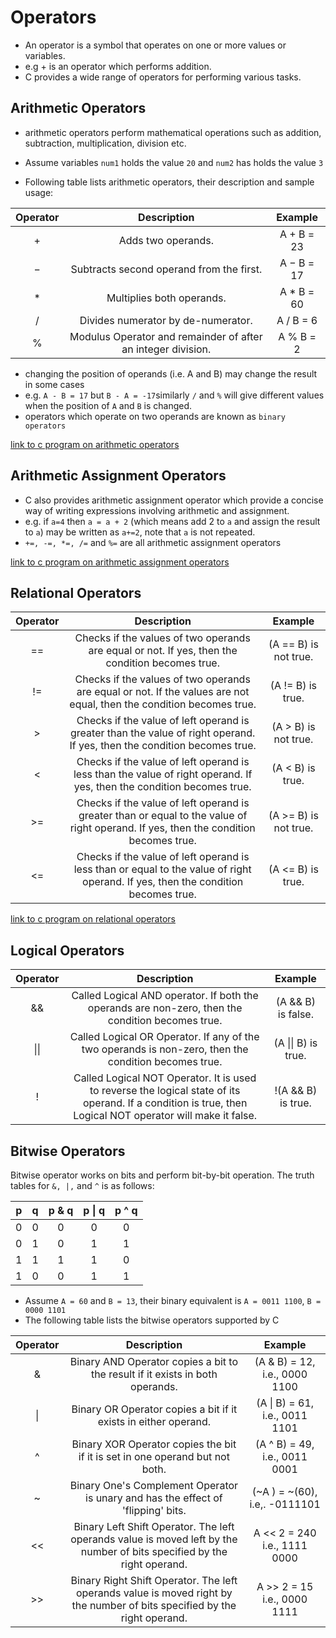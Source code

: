 # Operators

- An operator is a symbol that operates on one or more values or variables.
- e.g + is an operator which performs addition.
- C provides a wide range of operators for performing various tasks.

## Arithmetic Operators

- arithmetic operators perform mathematical operations such as addition, subtraction, multiplication, division etc.

- Assume variables `num1` holds the value `20` and `num2` has holds the value `3`
- Following table lists arithmetic operators, their description and sample usage:

| Operator |                          Description                         |   Example  |
|:--------:|:------------------------------------------------------------:|:----------:|
|     +    | Adds two operands.                                           | A + B = 23 |
|     −    | Subtracts second operand from the first.                     | A − B = 17 |
|     *    | Multiplies both operands.                                    | A * B = 60 |
|     /    | Divides numerator by de-numerator.                           |  A / B = 6 |
|     %    | Modulus Operator and remainder of after an integer division. | A % B = 2  |

- changing the position of operands (i.e. A and B) may change the result in some cases
- e.g. `A - B = 17` but `B - A = -17`similarly `/` and `%` will give different values when the position of `A` and `B` is changed.
- operators which operate on two operands are known as `binary operators`

[link to c program on arithmetic operators](src/arithmeticOperators.c)

## Arithmetic Assignment Operators

- C also provides arithmetic assignment operator which provide a concise way of writing expressions involving arithmetic and assignment.
- e.g. if `a=4` then `a = a + 2` (which means add 2 to `a` and assign the result to `a`) may be written as `a+=2`, note that `a` is not repeated.
- `+=, -=, *=, /=` and `%=` are all arithmetic assignment operators

[link to c program on arithmetic assignment operators](src/arithmeticAssignmentOperators.c)


## Relational Operators

| Operator |                                                              Description                                                             |        Example        |
|:--------:|:------------------------------------------------------------------------------------------------------------------------------------:|:---------------------:|
|    ==    | Checks if the values of two operands are equal or not. If yes, then the condition becomes true.                                      | (A == B) is not true. |
|    !=    | Checks if the values of two operands are equal or not. If the values are not equal, then the condition becomes true.                 | (A != B) is true.     |
|     >    | Checks if the value of left operand is greater than the value of right operand. If yes, then the condition becomes true.             | (A > B) is not true.  |
|     <    | Checks if the value of left operand is less than the value of right operand. If yes, then the condition becomes true.                | (A < B) is true.      |
|    >=    | Checks if the value of left operand is greater than or equal to the value of right operand. If yes, then the condition becomes true. | (A >= B) is not true. |
|    <=    | Checks if the value of left operand is less than or equal to the value of right operand. If yes, then the condition becomes true.    | (A <= B) is true.     |


[link to c program on relational operators](src/relationalOperators.c)

## Logical Operators

| Operator |                                                                         Description                                                                        |       Example       |
|:--------:|:----------------------------------------------------------------------------------------------------------------------------------------------------------:|:-------------------:|
|    &&    | Called Logical AND operator. If both the operands are non-zero, then the condition becomes true.                                                           | (A && B) is false.  |
|   \|\|   | Called Logical OR Operator. If any of the two operands is non-zero, then the condition becomes true.                                                       | (A \|\| B) is true. |
|     !    | Called Logical NOT Operator. It is used to reverse the logical state of its operand. If a condition is true, then Logical NOT operator will make it false. | !(A && B) is true.  |

## Bitwise Operators

Bitwise operator works on bits and perform bit-by-bit operation. The truth tables for `&, |,` and `^` is as follows:

| p | q | p & q | p \| q | p ^ q |
|:-:|:-:|:-----:|:------:|:-----:|
| 0 | 0 |   0   |    0   |   0   |
| 0 | 1 |   0   |    1   |   1   |
| 1 | 1 |   1   |    1   |   0   |
| 1 | 0 |   0   |    1   |   1   |


- Assume `A = 60` and `B = 13`, their binary equivalent is `A = 0011 1100`,  `B = 0000 1101`
- The following table lists the bitwise operators supported by C

| Operator |                                                        Description                                                        |             Example            |
|:--------:|:-------------------------------------------------------------------------------------------------------------------------:|:------------------------------:|
|     &    | Binary AND Operator copies a bit to the result if it exists in both operands.                                             | (A & B) = 12, i.e., 0000 1100  |
|    \|    | Binary OR Operator copies a bit if it exists in either operand.                                                           | (A \| B) = 61, i.e., 0011 1101 |
|     ^    | Binary XOR Operator copies the bit if it is set in one operand but not both.                                              | (A ^ B) = 49, i.e., 0011 0001  |
|     ~    | Binary One's Complement Operator is unary and has the effect of 'flipping' bits.                                          | (~A ) = ~(60), i.e,. -0111101  |
|    <<    | Binary Left Shift Operator. The left operands value is moved left by the number of bits specified by the right operand.   | A << 2 = 240 i.e., 1111 0000   |
|    >>    | Binary Right Shift Operator. The left operands value is moved right by the number of bits specified by the right operand. | A >> 2 = 15 i.e., 0000 1111    |


